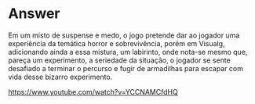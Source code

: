 # Answer
Em um misto de suspense e medo, o jogo pretende dar ao jogador uma experiência da temática horror e sobrevivência, porém em Visualg, adicionando ainda a essa mistura, um labirinto, onde  nota-se mesmo que, pareça um experimento, a seriedade da situação, o jogador se sente desafiado a terminar o percurso e fugir de armadilhas para escapar com vida desse bizarro experimento.

https://www.youtube.com/watch?v=YCCNAMCfdHQ
